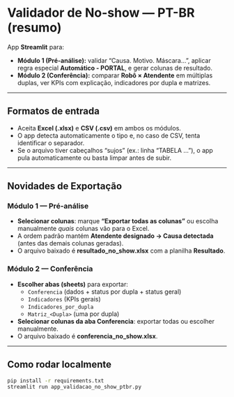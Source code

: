 # Validador de No-show — PT-BR (resumo)

App **Streamlit** para:
- **Módulo 1 (Pré-análise):** validar “Causa. Motivo. Máscara…”, aplicar regra especial **Automático - PORTAL**, e gerar colunas de resultado.
- **Módulo 2 (Conferência):** comparar **Robô × Atendente** em múltiplas duplas, ver KPIs com explicação, indicadores por dupla e matrizes.

---

## Formatos de entrada
- Aceita **Excel (.xlsx)** e **CSV (.csv)** em ambos os módulos.  
- O app detecta automaticamente o tipo e, no caso de CSV, tenta identificar o separador.  
- Se o arquivo tiver cabeçalhos “sujos” (ex.: linha “TABELA …”), o app pula automaticamente ou basta limpar antes de subir.

---

## Novidades de Exportação

### Módulo 1 — Pré-análise
- **Selecionar colunas**: marque **“Exportar todas as colunas”** ou escolha manualmente *quais* colunas vão para o Excel.
- A ordem padrão mantém **Atendente designado → Causa detectada** (antes das demais colunas geradas).
- O arquivo baixado é **resultado_no_show.xlsx** com a planilha **Resultado**.

### Módulo 2 — Conferência
- **Escolher abas (sheets)** para exportar:
  - `Conferencia` (dados + status por dupla + status geral)
  - `Indicadores` (KPIs gerais)
  - `Indicadores_por_dupla`
  - `Matriz_<Dupla>` (uma por dupla)
- **Selecionar colunas da aba Conferencia**: exportar todas ou escolher manualmente.
- O arquivo baixado é **conferencia_no_show.xlsx**.

---

## Como rodar localmente

```bash
pip install -r requirements.txt
streamlit run app_validacao_no_show_ptbr.py
